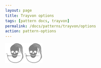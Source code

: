 ```yaml
---
layout: page
title: Trayvon options
tags: [pattern docs, trayvon]
permalink: /docs/patterns/trayvon/options
action: pattern-options
---
```

<div id="options"><p class="text-center"><img src="/img/logo/spinner.svg" alt="Loading..."></p></div>
